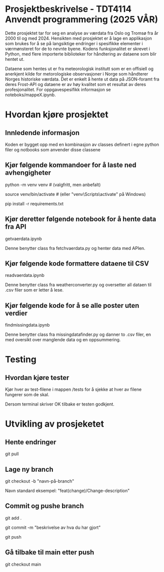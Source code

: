# Prosjektbeskrivelse - TDT4114 Anvendt programmering (2025 VÅR)
Dette prosjektet tar for seg en analyse av værdata fra Oslo og Tromsø fra år 2000 til og med 2024. Hensikten med prosjektet er å lage en applikasjon som brukes for å se på langsiktige endringer i spesifikke elementer i værmønsteret for de to nevnte byene. Kodens funksjonalitet er skrevet i Python, med flere importerte biblioteker for håndtering av dataene som blir hentet ut.

Dataene som hentes ut er fra meteorologisk institutt som er en offisiell og anerkjent kilde for metorologiske observasjoner i Norge som håndterer Norges historiske værdata. Det er enkelt å hente ut data på JSON-foramt fra deres Frost-API og dataene er av høy kvalitet som et resultat av deres profesjonalitet. For oppgavespesifikk informasjon se noteboks/mappeX.ipynb.

# Hvordan kjøre prosjektet

## Innledende informasjon 
Koden er bygget opp med en kombinasjon av classes definert i egne python filer og notbooks som anvender disse classene

## Kjør følgende kommandoer for å laste ned avhengigheter
python -m venv venv  # (valgfritt, men anbefalt)

source venv/bin/activate  # (eller "venv\Scripts\activate" på Windows)

pip install -r requirements.txt

## Kjør deretter følgende notebook for å hente data fra API
getvaerdata.ipynb

Denne benytter class fra fetchvaerdata.py og henter data med APIen.

## Kjør følgende kode formattere dataene til CSV
readvaerdata.ipynb

Denne benytter class fra weatherconverter.py og oversetter all dataen til .csv filer som er letter å lese.

## Kjør følgende kode for å se alle poster uten verdier
findmissingdata.ipynb

Denne benytter class fra missingdatafinder.py og danner to .csv filer, en med oversikt over manglende data og en oppsummering.

# Testing

## Hvordan kjøre tester
Kjør hver av test-filene i mappen /tests for å sjekke at hver av filene fungerer som de skal.

Dersom terminal skriver OK tilbake er testen godkjent.

# Utvikling av prosjeketet

## Hente endringer
git pull


## Lage ny branch
git checkout -b "navn-på-branch"

Navn standard eksempel: "feat(change)/Change-description"

## Commit og pushe branch
git add .

git commit -m "beskrivelse av hva du har gjort"

git push

## Gå tilbake til main etter push
git checkout main